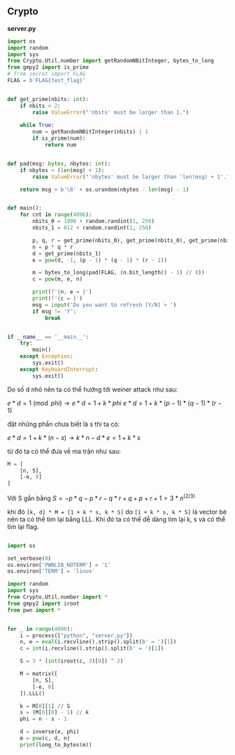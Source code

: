 
## Crypto

__**server.py**__

```py
import os
import random
import sys
from Crypto.Util.number import getRandomNBitInteger, bytes_to_long
from gmpy2 import is_prime
# from secret import FLAG
FLAG = b'FLAG{test_flag}'


def get_prime(nbits: int):
    if nbits < 2:
        raise ValueError("'nbits' must be larger than 1.")
    
    while True:
        num = getRandomNBitInteger(nbits) | 1
        if is_prime(num):
            return num


def pad(msg: bytes, nbytes: int):
    if nbytes < (len(msg) + 1):
        raise ValueError("'nbytes' must be larger than 'len(msg) + 1'.")

    return msg + b'\0' + os.urandom(nbytes - len(msg) - 1)


def main():
    for cnt in range(4096):
        nbits_0 = 1000 + random.randint(1, 256)
        nbits_1 = 612 + random.randint(1, 256)

        p, q, r = get_prime(nbits_0), get_prime(nbits_0), get_prime(nbits_0)
        n = p * q * r
        d = get_prime(nbits_1)
        e = pow(d, -1, (p - 1) * (q - 1) * (r - 1))

        m = bytes_to_long(pad(FLAG, (n.bit_length() - 1) // 8))
        c = pow(m, e, n)

        print(f'{n, e = }')
        print(f'{c = }')
        msg = input('Do you want to refresh [Y/N] > ')
        if msg != 'Y':
            break


if __name__ == '__main__':
    try:
        main()
    except Exception:
        sys.exit()
    except KeyboardInterrupt:
        sys.exit()
```

Do số d nhỏ nên ta có thể hướng tới weiner attack như sau:

$e * d = 1 \pmod{phi} \to e * d = 1 + k * phi$
$e * d = 1 + k * (p - 1) * (q - 1) * (r - 1)$

đặt những phần chưa biết là s thì ta có:

$e * d = 1 + k * (n - s) \to k * n - d * e = 1 + k * s$

từ đó ta có thể đưa về ma trận như sau:

```py
M = [
    [n, S],
    [-e, 0]
]
```

Với S gần bằng $S = -p * q - p * r - q * r + q + p + r + 1 = 3 * n ^ {(2/3)}$

khi đó `[k, d] * M = [1 + k * s, k * S]` do `[1 + k * s, k * S]` là vector bé nên ta có thể tìm lại bằng LLL. Khi đó ta có thể dễ dàng tìm lại k, s và có thể tìm lại flag.

```py

import os

set_verbose(0)
os.environ['PWNLIB_NOTERM'] = '1'
os.environ['TERM'] = 'linux'

import random
import sys
from Crypto.Util.number import *
from gmpy2 import iroot
from pwn import *


for _ in range(4096):
    i = process(["python", "server.py"])
    n, e = eval(i.recvline().strip().split(b' = ')[1])
    c = int(i.recvline().strip().split(b' = ')[1])

    S = 3 * (int(iroot(c, 3)[0]) ^ 2)

    M = matrix([
        [n, S], 
        [-e, 0]
    ]).LLL()

    k = M[0][1] // S
    s = (M[0][0] - 1) // k
    phi = n - s - 1

    d = inverse(e, phi)
    m = pow(c, d, n)
    print(long_to_bytes(m))
```